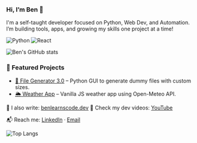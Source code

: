 ### Hi, I’m Ben 👋
I'm a self-taught developer focused on Python, Web Dev, and Automation. I’m building tools, apps, and growing my skills one project at a time!

![Python](https://img.shields.io/badge/Python-3776AB?style=for-the-badge&logo=python&logoColor=white)
![React](https://img.shields.io/badge/React-20232A?style=for-the-badge&logo=react)

![Ben's GitHub stats](https://github-readme-stats.vercel.app/api?username=yourusername&show_icons=true&theme=radical)

### 🔧 Featured Projects

- [📂 File Generator 3.0](https://github.com/yourusername/file-generator) – Python GUI to generate dummy files with custom sizes.
- [🌦️ Weather App](https://github.com/yourusername/weather-app) – Vanilla JS weather app using Open-Meteo API.

📝 I also write: [benlearnscode.dev](https://benlearnscode.dev)
🎥 Check my dev videos: [YouTube](https://youtube.com/yourchannel)

📬 Reach me: [LinkedIn](https://linkedin.com/in/yourprofile) · [Email](mailto:youremail@example.com)

![Top Langs](https://github-readme-stats.vercel.app/api/top-langs/?username=bmonette)
